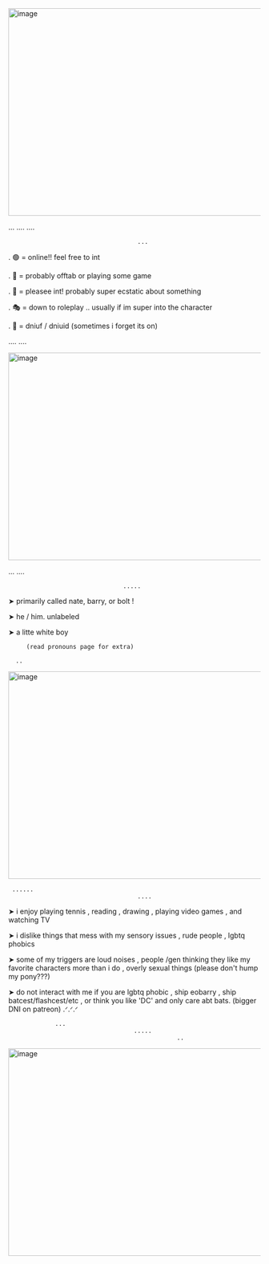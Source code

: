 <img width="736" height="414" alt="image" src="https://github.com/user-attachments/assets/261c9b86-dcfb-4e62-a56a-10592413808c" />



...
				....
    								....

     									...

.	🟢 = online!! feel free to int

.	🌙 = probably offtab or playing some game

.	💬 = pleasee int! probably super ecstatic about something

.	🎭 = down to roleplay .. usually if im super into the character

.	🔴 = dniuf / dniuid (sometimes i forget its on)


....
			....
   

<img width="736" height="414" alt="image" src="https://github.com/user-attachments/assets/067f41aa-12b3-47cd-ae47-42734859135a" />



   ...
   				....

       								.....

➤ primarily called nate, barry, or bolt !            


➤ he / him. unlabeled

➤ a litte white boy

		 (read pronouns page for extra) 
  
      ..        
               
			  

<img width="736" height="414" alt="image" src="https://github.com/user-attachments/assets/9d2d4581-53c6-479f-87a1-806c76690e07" />


     
     
     
     
     ......
                                        ....

                                        
➤ i enjoy playing tennis , reading , drawing , playing video games , and watching TV

➤ i dislike things that mess with my sensory issues , rude people , lgbtq phobics

➤ some of my triggers are loud noises , people /gen thinking they like my favorite characters more than i do , overly sexual things (please don't hump my pony???)

➤ do not interact with me if you are lgbtq phobic , ship eobarry , ship batcest/flashcest/etc , or think you like 'DC' and only care abt bats. (bigger DNI on patreon) .ᐟ.ᐟ.ᐟ
 
                 ...
                                       ..... 
                                                   ..



<img width="736" height="414" alt="image" src="https://github.com/user-attachments/assets/475040e5-49ee-418f-814c-6997fa20c9c4" />



 
 
 
